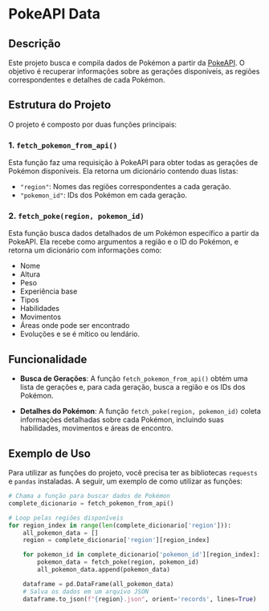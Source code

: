 # PokeAPI Data 

## Descrição

Este projeto busca e compila dados de Pokémon a partir da [PokeAPI](https://pokeapi.co/). O objetivo é recuperar informações sobre as gerações disponíveis, as regiões correspondentes e detalhes de cada Pokémon.

## Estrutura do Projeto

O projeto é composto por duas funções principais:

### 1. `fetch_pokemon_from_api()`

Esta função faz uma requisição à PokeAPI para obter todas as gerações de Pokémon disponíveis. Ela retorna um dicionário contendo duas listas:

- `"region"`: Nomes das regiões correspondentes a cada geração.
- `"pokemon_id"`: IDs dos Pokémon em cada geração.

### 2. `fetch_poke(region, pokemon_id)`

Esta função busca dados detalhados de um Pokémon específico a partir da PokeAPI. Ela recebe como argumentos a região e o ID do Pokémon, e retorna um dicionário com informações como:

- Nome
- Altura
- Peso
- Experiência base
- Tipos
- Habilidades
- Movimentos
- Áreas onde pode ser encontrado
- Evoluções e se é mítico ou lendário.

## Funcionalidade

- **Busca de Gerações**: A função `fetch_pokemon_from_api()` obtém uma lista de gerações e, para cada geração, busca a região e os IDs dos Pokémon.
  
- **Detalhes do Pokémon**: A função `fetch_poke(region, pokemon_id)` coleta informações detalhadas sobre cada Pokémon, incluindo suas habilidades, movimentos e áreas de encontro.

## Exemplo de Uso

Para utilizar as funções do projeto, você precisa ter as bibliotecas `requests` e `pandas` instaladas. A seguir, um exemplo de como utilizar as funções:

```python
# Chama a função para buscar dados de Pokémon
complete_dicionario = fetch_pokemon_from_api()

# Loop pelas regiões disponíveis
for region_index in range(len(complete_dicionario['region'])):
    all_pokemon_data = []
    region = complete_dicionario['region'][region_index]

    for pokemon_id in complete_dicionario['pokemon_id'][region_index]:
        pokemon_data = fetch_poke(region, pokemon_id)
        all_pokemon_data.append(pokemon_data)

    dataframe = pd.DataFrame(all_pokemon_data)
    # Salva os dados em um arquivo JSON
    dataframe.to_json(f"{region}.json", orient='records', lines=True)

